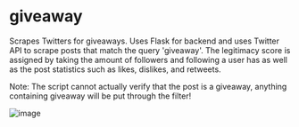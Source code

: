 # giveaway
Scrapes Twitters for giveaways. Uses Flask for backend and uses Twitter API to scrape posts that match the query 'giveaway'. The legitimacy score is assigned by taking the amount of followers and following a user has as well as the post statistics such as likes, dislikes, and retweets.

Note: The script cannot actually verify that the post is a giveaway, anything containing giveaway will be put through the filter!

![image](https://user-images.githubusercontent.com/100868154/196562593-be224ac3-3f75-4f8b-8d06-1b7994f549cb.png)
